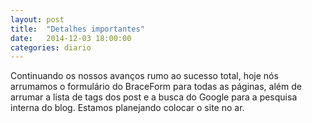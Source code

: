 ```yaml
---
layout: post
title:  "Detalhes importantes"
date:   2014-12-03 18:00:00
categories: diario
---
```

Continuando os nossos avanços rumo ao sucesso total, hoje nós arrumamos o formulário do BraceForm para todas as páginas, além de arrumar a lista de tags dos post e a busca do Google para a pesquisa interna do blog. Estamos planejando colocar o site no ar.